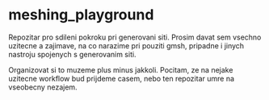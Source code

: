 # meshing_playground

Repozitar pro sdileni pokroku pri generovani siti.
Prosim davat sem vsechno uzitecne a zajimave, na co narazime pri pouziti gmsh, pripadne i jinych nastroju spojenych s generovanim siti.

Organizovat si to muzeme plus minus jakkoli. Pocitam, ze na nejake uzitecne workflow bud prijdeme casem, nebo ten repozitar umre na vseobecny nezajem.
